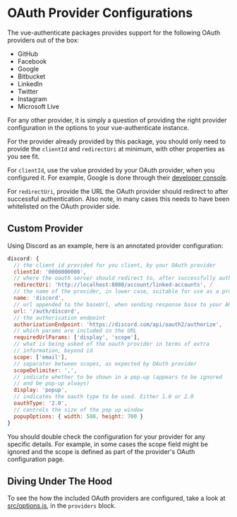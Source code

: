 # OAuth Provider Configurations

The vue-authenticate packages provides support for the following
OAuth providers out of the box:

 - GitHub
 - Facebook
 - Google
 - Bitbucket
 - LinkedIn
 - Twitter
 - Instagram
 - Microsoft Live

For any other provider, it is simply a question of providing the right
provider configuration in the options to your vue-authenticate instance.

For the provider already provided by this package, you should only need
to provide the `clientId` and `redirectUri` at minimum, with other
properties as you see fit.

For `clientId`, use the value provided by your OAuth provider, when you
configured it. For example, Google is done through their [developer console](https://console.cloud.google.com/).

For `redirectUri`, provide the URL the OAuth provider should redirect to
after successful authentication. Also note, in many cases this needs to
have been whitelisted on the OAuth provider side.

## Custom Provider

Using Discord as an example, here is an annotated provider configuration:

```js
discord: {
  // the client id provided for you client, by your OAuth provider
  clientId: '0000000000',
  // where the oauth server should redirect to, after successfully authenticating
  redirectUri: 'http://localhost:8080/account/linked-accounts', /
  // the name of the provider, in lower case, suitable for use as a property
  name: 'discord',
  // url appended to the baseUrl, when sending response base to your API server
  url: '/auth/discord',
  // the authorisation endpoint
  authorizationEndpoint: 'https://discord.com/api/oauth2/authorize',
  // which params are included in the URL
  requiredUrlParams: ['display', 'scope'],
  // what is being asked of the oauth provider in terms of extra
  // information, beyond id
  scope: ['email'],
  // separator between scopes, as expected by OAuth provider
  scopeDelimiter: ',',
  // indicate whether to be shown in a pop-up (appears to be ignored
  // and be pop-up always)
  display: 'popup',
  // indicates the oauth type to be used. Either 1.0 or 2.0
  oauthType: '2.0',
  // controls the size of the pop up window
  popupOptions: { width: 580, height: 700 }
}
```

You should double check the configuration for your provider for any
specific details. For example, in some cases the scope field might
be ignored and the scope is defined as part of the provider's OAuth
configuration page.

## Diving Under The Hood

To see the how the included OAuth providers are configured, take
a look at [src/options.js](../src/options.js), in the `providers`
block.


